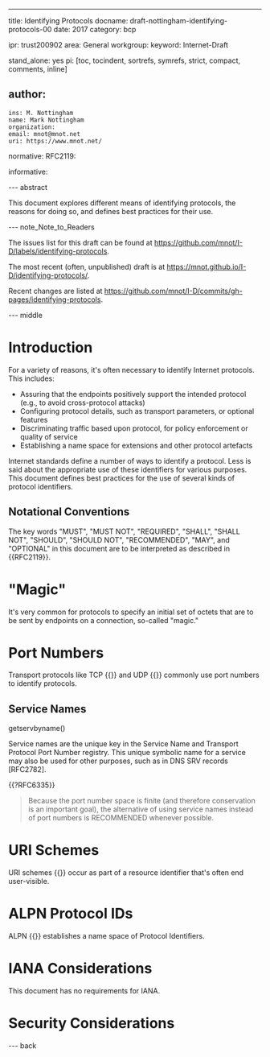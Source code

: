 ---
title: Identifying Protocols
docname: draft-nottingham-identifying-protocols-00
date: 2017
category: bcp

ipr: trust200902
area: General
workgroup: 
keyword: Internet-Draft

stand_alone: yes
pi: [toc, tocindent, sortrefs, symrefs, strict, compact, comments, inline]

author:
 -
    ins: M. Nottingham
    name: Mark Nottingham
    organization: 
    email: mnot@mnot.net
    uri: https://www.mnot.net/

normative:
  RFC2119:

informative:


--- abstract

This document explores different means of identifying protocols, the reasons for doing so, and
defines best practices for their use.


--- note_Note_to_Readers

The issues list for this draft can be found at <https://github.com/mnot/I-D/labels/identifying-protocols>.

The most recent (often, unpublished) draft is at <https://mnot.github.io/I-D/identifying-protocols/>.

Recent changes are listed at <https://github.com/mnot/I-D/commits/gh-pages/identifying-protocols>.


--- middle

# Introduction

For a variety of reasons, it's often necessary to identify Internet protocols. This includes:

- Assuring that the endpoints positively support the intended protocol (e.g., to avoid cross-protocol attacks)
- Configuring protocol details, such as transport parameters, or optional features
- Discriminating traffic based upon protocol, for policy enforcement or quality of service
- Establishing a name space for extensions and other protocol artefacts

Internet standards define a number of ways to identify a protocol. Less is said about the
appropriate use of these identifiers for various purposes. This document defines best practices for
the use of several kinds of protocol identifiers.


## Notational Conventions

The key words "MUST", "MUST NOT", "REQUIRED", "SHALL", "SHALL NOT", "SHOULD", "SHOULD NOT",
"RECOMMENDED", "MAY", and "OPTIONAL" in this document are to be interpreted as described in
{{RFC2119}}.


# "Magic"

It's very common for protocols to specify an initial set of octets that are to be sent by endpoints
on a connection, so-called "magic."



# Port Numbers

Transport protocols like TCP {{}} and UDP {{}} commonly use port numbers to identify protocols.


## Service Names

getservbyname()

Service names are the unique key in the Service Name and Transport
   Protocol Port Number registry.  This unique symbolic name for a
   service may also be used for other purposes, such as in DNS SRV
   records [RFC2782].

{{?RFC6335}}

> Because the port number space is finite (and therefore conservation is an important goal), the
> alternative of using service names instead of port numbers is RECOMMENDED whenever possible.


# URI Schemes

URI schemes {{}} occur as part of a resource identifier that's often end user-visible.

# ALPN Protocol IDs

ALPN {{}} establishes a name space of Protocol Identifiers.


# IANA Considerations

This document has no requirements for IANA.

# Security Considerations


--- back

